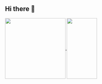 ## Hi there 👋

<a href="https://github.com/imMuriloNeres/github-readme-stats">
  <img height=200 align="center" src="https://github-readme-stats.vercel.app/api?username=imMuriloNeres&theme=onedark" />
</a>
<a href="https://github.com/imMuriloNeres/convoychat">
  <img width=100 height=200 align="center" src="https://github-readme-stats.vercel.app/api/top-langs?username=imMuriloNeres&layout=compact&langs_count=8&card_width=320&theme=onedark" />
</a>


<!--
**imMuriloNeres/imMuriloNeres** is a ✨ _special_ ✨ repository because its `README.md` (this file) appears on your GitHub profile.

Here are some ideas to get you started:

- 🔭 I’m currently working on ...
- 🌱 I’m currently learning ...
- 👯 I’m looking to collaborate on ...
- 🤔 I’m looking for help with ...
- 💬 Ask me about ...
- 📫 How to reach me: ...
- 😄 Pronouns: ...
- ⚡ Fun fact: ...
-->
